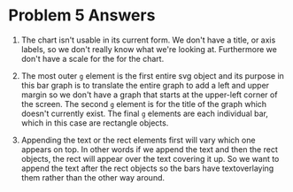 # Problem 5 Answers

1. The chart isn't usable in its current form. We don't have a title, or axis labels, so we don't really know what we're looking at. Furthermore we don't have a scale for the for the chart.

2. The most outer <code>g</code> element is the first entire svg object and its purpose in this bar graph is to translate the entire graph to add a left and upper margin so we don't have a graph that starts at the upper-left corner of the screen. The second <code>g</code> element is for the title of the graph which doesn't currently exist. The final <code>g</code> elements are each individual bar, which in this case are rectangle objects.

3. Appending the text or the rect elements first will vary which one appears on top. In other words if we append the text and then the rect objects, the rect will appear over the text covering it up. So we want to append the text after the rect objects so the bars have textoverlaying them rather than the other way around.